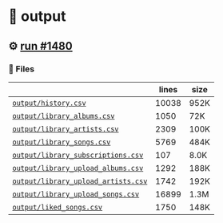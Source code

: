 # 📝  output 

## ⚙️ [run #1480](https://github.com/jwenerd/ytm-dl/actions/runs/9532416674)

### 📁 Files

|                                                                         |lines|size|
|-------------------------------------------------------------------------|-----|----|
|[`output/history.csv` ](output/history.csv)                              |10038|952K|
|[`output/library_albums.csv` ](output/library_albums.csv)                |1050 |72K |
|[`output/library_artists.csv` ](output/library_artists.csv)              |2309 |100K|
|[`output/library_songs.csv` ](output/library_songs.csv)                  |5769 |484K|
|[`output/library_subscriptions.csv` ](output/library_subscriptions.csv)  |107  |8.0K|
|[`output/library_upload_albums.csv` ](output/library_upload_albums.csv)  |1292 |188K|
|[`output/library_upload_artists.csv` ](output/library_upload_artists.csv)|1742 |192K|
|[`output/library_upload_songs.csv` ](output/library_upload_songs.csv)    |16899|1.3M|
|[`output/liked_songs.csv` ](output/liked_songs.csv)                      |1750 |148K|